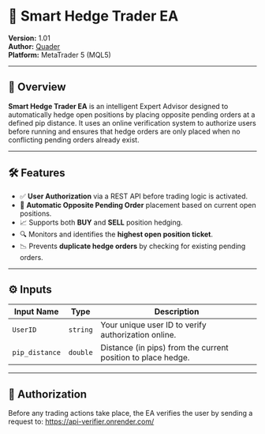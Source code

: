# 🧠 Smart Hedge Trader EA

**Version:** 1.01  
**Author:** [Quader](https://quader864.github.io)  
**Platform:** MetaTrader 5 (MQL5)

---

## 📌 Overview

**Smart Hedge Trader EA** is an intelligent Expert Advisor designed to automatically hedge open positions by placing opposite pending orders at a defined pip distance. It uses an online verification system to authorize users before running and ensures that hedge orders are only placed when no conflicting pending orders already exist.

---

## 🛠️ Features

- ✅ **User Authorization** via a REST API before trading logic is activated.
- 🔁 **Automatic Opposite Pending Order** placement based on current open positions.
- 📈 Supports both **BUY** and **SELL** position hedging.
- 🔍 Monitors and identifies the **highest open position ticket**.
- 📉 Prevents **duplicate hedge orders** by checking for existing pending orders.

---

## ⚙️ Inputs

| Input Name      | Type     | Description                                                  |
|-----------------|----------|--------------------------------------------------------------|
| `UserID`        | `string` | Your unique user ID to verify authorization online.          |
| `pip_distance`  | `double` | Distance (in pips) from the current position to place hedge. |

---

## 🔐 Authorization

Before any trading actions take place, the EA verifies the user by sending a  request to:
https://api-verifier.onrender.com/

